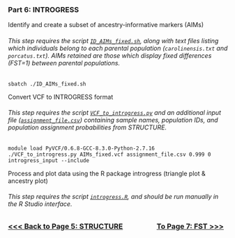 ### Part 6: INTROGRESS
Identify and create a subset of ancestry-informative markers (AIMs)
###### This step requires the script [`ID_AIMs_fixed.sh`](https://github.com/tylerdevos/green_anole_hybridization/blob/main/script/ID_AIMs_fixed.sh), along with text files listing which individuals belong to each parental population (`carolinensis.txt` and `porcatus.txt`). AIMs retained are those which display fixed differences (FST=1) between parental populations.
```
sbatch ./ID_AIMs_fixed.sh
```
Convert VCF to INTROGRESS format
###### This step requires the script [`VCF_to_introgress.py`](https://github.com/tylerdevos/green_anole_hybridization/blob/main/script/VCF_to_introgress.py) and an additional input file ([`assignment_file.csv`](https://github.com/tylerdevos/green_anole_hybridization/blob/main/other_files/assignment_file.csv)) containing sample names, population IDs, and population assignment probabilities from STRUCTURE.
```
module load PyVCF/0.6.8-GCC-8.3.0-Python-2.7.16
./VCF_to_introgress.py AIMs_fixed.vcf assignment_file.csv 0.999 0 introgress_input --include
```
Process and plot data using the R package introgress (triangle plot & ancestry plot)
###### This step requires the script [`introgress.R`](https://github.com/tylerdevos/green_anole_hybridization/blob/main/script/introgress.R), and should be run manually in the R Studio interface.
  
### [<<< Back to Page 5: STRUCTURE](https://github.com/tylerdevos/green_anole_hybridization/blob/main/5_STRUCTURE.md)                    [To Page 7: FST >>>](https://github.com/tylerdevos/green_anole_hybridization/blob/main/7_FST.md)
